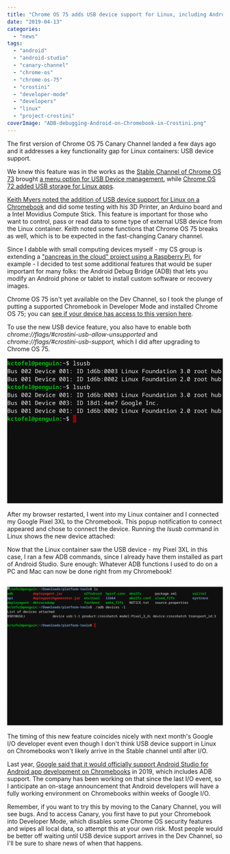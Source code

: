 ```yaml
---
title: "Chrome OS 75 adds USB device support for Linux, including Android phone debugging"
date: "2019-04-13"
categories: 
  - "news"
tags: 
  - "android"
  - "android-studio"
  - "canary-channel"
  - "chrome-os"
  - "chrome-os-75"
  - "crostini"
  - "developer-mode"
  - "developers"
  - "linux"
  - "project-crostini"
coverImage: "ADB-debugging-Android-on-Chromebook-in-Crostini.png"
---
```


The first version of Chrome OS 75 Canary Channel landed a few days ago and it addresses a key functionality gap for Linux containers: USB device support.

We knew this feature was in the works as the [Stable Channel of Chrome OS 73](https://www.aboutchromebooks.com/news/chrome-os-73-stable-version-what-you-need-to-know/) brought [a menu option for USB Device management.](https://www.aboutchromebooks.com/news/chrome-os-73-dev-channel-adds-google-drive-play-files-mount-in-linux-usb-device-management-and-crostini-backup-flag/) while [Chrome OS 72 added USB storage for Linux apps](https://www.aboutchromebooks.com/news/chrome-os-72-dev-channel-usb-sd-card-support-project-crostini-chromebooks-android-9-pie/).

[Keith Myers noted the addition of USB device support for Linux on a Chromebook](https://kmyers.me/blog/chromeos/chromeos-75-0-3759-4-brings-proper-usb-support-to-linux-applications-and-breaks-a-few-things-in-the-process/) and did some testing with his 3D Printer, an Arduino board and a Intel Movidius Compute Stick. This feature is important for those who want to control, pass or read data to some type of external USB device from the Linux container. Keith noted some functions that Chrome OS 75 breaks as well, which is to be expected in the fast-changing Canary channel.

Since I dabble with small computing devices myself - my CS group is extending a ["pancreas in the cloud" project using a Raspberry Pi](https://openaps.org/), for example - I decided to test some additional features that would be super important for many folks: the Android Debug Bridge (ADB) that lets you modify an Android phone or tablet to install custom software or recovery images.

Chrome OS 75 isn't yet available on the Dev Channel, so I took the plunge of putting a supported Chromebook in Developer Mode and installed Chrome OS 75; you can [see if your device has access to this version here](https://cros-updates-serving.appspot.com/).

To use the new USB device feature, you also have to enable both _chrome://flags/#crostini-usb-allow-unsupported_ and _chrome://flags/#crostini-usb-support,_ which I did after upgrading to Chrome OS 75.

![](images/USB-device-support-in-Crostini-Linux.png)

After my browser restarted, I went into my Linux container and I connected my Google Pixel 3XL to the Chromebook. This popup notification to connect appeared and chose to connect the device. Running the _lsusb_ command in Linux shows the new device attached:

Now that the Linux container saw the USB device - my Pixel 3XL in this case, I ran a few ADB commands, since I already have them installed as part of Android Studio. Sure enough: Whatever ADB functions I used to do on a PC and Mac can now be done right from my Chromebook!

![](images/ADB-debugging-Android-on-Chromebook-in-Crostini-1024x683.png)

The timing of this new feature coincides nicely with next month's Google I/O developer event even though I don't think USB device support in Linux on Chromebooks won't likely arrive in the Stable channel until after I/O.

Last year, [Google said that it would officially support Android Studio for Android app development on Chromebooks](https://www.aboutchromebooks.com/news/google-officially-unveils-project-crostini-linux-apps-on-chrome-os/) in 2019, which includes ADB support. The company has been working on that since the last I/O event, so I anticipate an on-stage announcement that Android developers will have a fully working environment on Chromebooks within weeks of Google I/O.

Remember, if you want to try this by moving to the Canary Channel, you will see bugs. And to access Canary, you first have to put your Chromebook into Developer Mode, which disables some Chrome OS security features and wipes all local data, so attempt this at your own risk. Most people would be better off waiting until USB device support arrives in the Dev Channel, so I'll be sure to share news of when that happens.
